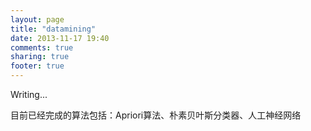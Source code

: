 ```yaml
---
layout: page
title: "datamining"
date: 2013-11-17 19:40
comments: true
sharing: true
footer: true
---
```


Writing...

目前已经完成的算法包括：Apriori算法、朴素贝叶斯分类器、人工神经网络
